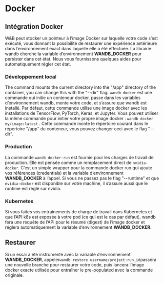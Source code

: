 # Docker

## Intégration Docker

W&B peut stocker un pointeur à l’image Docker sur laquelle votre code s’est exécuté, vous donnant la possibilité de restaurer une expérience antérieure dans l’environnement exact dans laquelle elle a été effectuée. La librairie wandb cherche la variable d’environnement **WANDB\_DOCKER** pour persister dans cet état. Nous vous fournissons quelques aides pour automatiquement régler cet état.

###  Développement local

 The command mounts the current directory into the "/app" directory of the container, you can change this with the "--dir" flag. `wandb docker` est une commande qui initie un conteneur docker, passe dans les variables d’environnement wandb, monte votre code, et s’assure que wandb est installé. Par défaut, cette commande utilise une image docker avec les installations de TensorFlow, PyTorch, Keras, et Jupyter. Vous pouvez utiliser la même commande pour initier votre propre image docker : `wandb docker my/image:latest` . Cette commande monte le répertoire courant dans le répertoire "/app" du conteneur, vous pouvez changer ceci avec le flag "--dir".

### Production

 La commande `wandb docker-run` est fournie pour les charges de travail de production. Elle est pensée comme un remplacement direct de `nvidia-docker`. C’est un simple wrapper pour la commande docker run qui ajoute vos références \(credentials\) et la variable d’environnement **WANDB\_DOCKER** à l’appel. Si vous ne passez pas le flag "--runtime" et que `nvidia-docker` est disponible sur votre machine, il s’assure aussi que le runtime est réglé sur nvidia.

### Kubernetes

Si vous faites vos entraînements de charge de travail dans Kubernetes et que l’API k8s est exposée à votre pod \(ce qui est le cas par défaut\), wandb fera une requête de l’API pour le résumé \(digest\) de l’image docker et réglera automatiquement la variable d’environnement **WANDB\_DOCKER**.

##  Restaurer

Si un essai a été instrumenté avec la variable d’environnement **WANDB\_DOCKER**, appeler`wandb restore username/project:run_id`passera une nouvelle branche pour restaurer votre code, puis lancera l’image docker exacte utilisée pour entraîner le pre-populated avec la commande originale.

